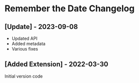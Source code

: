 # Remember the Date Changelog

## [Update] - 2023-09-08

- Updated API
- Added metadata
- Various fixes

## [Added Extension] - 2022-03-30
Initial version code
